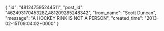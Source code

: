  {
   "id": "481247595244511",
   "post_id": "462493170453287_481209285248342",
   "from_name": "Scott Duncan",
   "message": "A HOCKEY RINK IS NOT A PERSON",
   "created_time": "2013-02-15T09:04:02+0000"
 }
